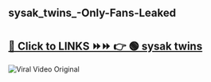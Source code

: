 
 ## sysak_twins_-Only-Fans-Leaked

# <h2><a href="https://clipsfans.com/sysak_twins_&ref=git">🔗 Click to LINKS ⏩⏩ 👉 🟢 sysak twins  </a></h2>

<a href="https://clipsfans.com/sysak_twins_&ref=git" rel="nofollow" data-target="animated-image.originalLink"><img src="https://i.ibb.co.com/xMMVF88/686577567.gif" alt="Viral Video Original" style="max-width: 100%; display: inline-block;" data-target="animated-image.originalImage"></a>
